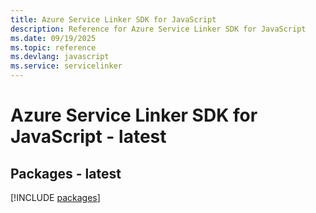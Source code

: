 ```yaml
---
title: Azure Service Linker SDK for JavaScript
description: Reference for Azure Service Linker SDK for JavaScript
ms.date: 09/19/2025
ms.topic: reference
ms.devlang: javascript
ms.service: servicelinker
---
```

# Azure Service Linker SDK for JavaScript - latest
## Packages - latest
[!INCLUDE [packages](service-linker-index.md)]